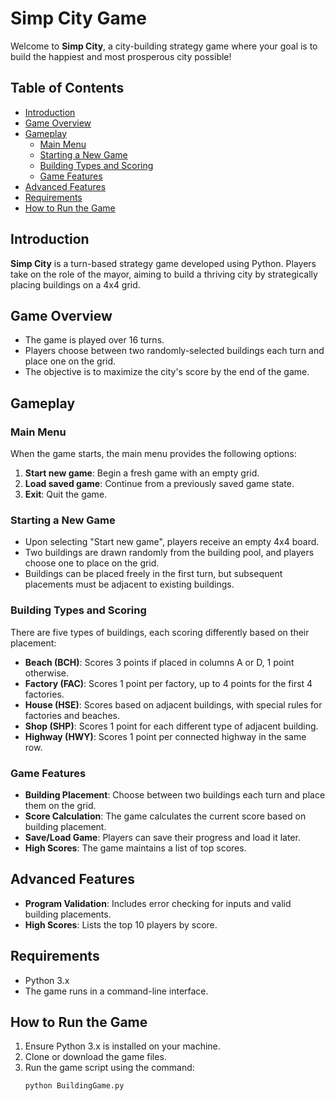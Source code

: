 # Simp City Game

Welcome to **Simp City**, a city-building strategy game where your goal is to build the happiest and most prosperous city possible!

## Table of Contents
- [Introduction](#introduction)
- [Game Overview](#game-overview)
- [Gameplay](#gameplay)
  - [Main Menu](#main-menu)
  - [Starting a New Game](#starting-a-new-game)
  - [Building Types and Scoring](#building-types-and-scoring)
  - [Game Features](#game-features)
- [Advanced Features](#advanced-features)
- [Requirements](#requirements)
- [How to Run the Game](#how-to-run-the-game)

## Introduction
**Simp City** is a turn-based strategy game developed using Python. Players take on the role of the mayor, aiming to build a thriving city by strategically placing buildings on a 4x4 grid.

## Game Overview
- The game is played over 16 turns.
- Players choose between two randomly-selected buildings each turn and place one on the grid.
- The objective is to maximize the city's score by the end of the game.

## Gameplay

### Main Menu
When the game starts, the main menu provides the following options:
1. **Start new game**: Begin a fresh game with an empty grid.
2. **Load saved game**: Continue from a previously saved game state.
3. **Exit**: Quit the game.

### Starting a New Game
- Upon selecting "Start new game", players receive an empty 4x4 board.
- Two buildings are drawn randomly from the building pool, and players choose one to place on the grid.
- Buildings can be placed freely in the first turn, but subsequent placements must be adjacent to existing buildings.

### Building Types and Scoring
There are five types of buildings, each scoring differently based on their placement:
- **Beach (BCH)**: Scores 3 points if placed in columns A or D, 1 point otherwise.
- **Factory (FAC)**: Scores 1 point per factory, up to 4 points for the first 4 factories.
- **House (HSE)**: Scores based on adjacent buildings, with special rules for factories and beaches.
- **Shop (SHP)**: Scores 1 point for each different type of adjacent building.
- **Highway (HWY)**: Scores 1 point per connected highway in the same row.

### Game Features
- **Building Placement**: Choose between two buildings each turn and place them on the grid.
- **Score Calculation**: The game calculates the current score based on building placement.
- **Save/Load Game**: Players can save their progress and load it later.
- **High Scores**: The game maintains a list of top scores.

## Advanced Features
- **Program Validation**: Includes error checking for inputs and valid building placements.
- **High Scores**: Lists the top 10 players by score.

## Requirements
- Python 3.x
- The game runs in a command-line interface.

## How to Run the Game
1. Ensure Python 3.x is installed on your machine.
2. Clone or download the game files.
3. Run the game script using the command:
   ```bash
   python BuildingGame.py
